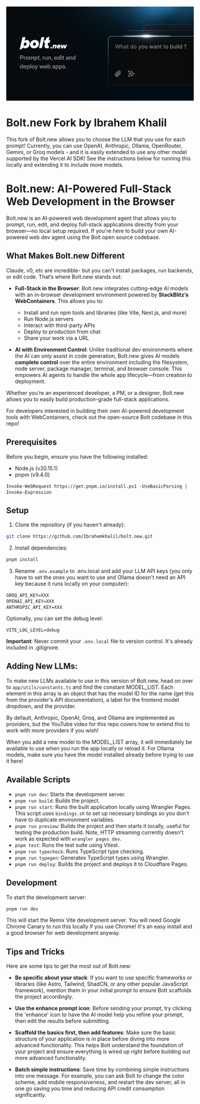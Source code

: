 [![Bolt.new: AI-Powered Full-Stack Web Development in the Browser](./public/social_preview_index.jpg)](https://bolt.new)

# Bolt.new Fork by Ibrahem Khalil

This fork of Bolt.new allows you to choose the LLM that you use for each prompt! Currently, you can use OpenAI, Anthropic, Ollama, OpenRouter, Gemini, or Groq models - and it is easily extended to use any other model supported by the Vercel AI SDK! See the instructions below for running this locally and extending it to include more models.

# Bolt.new: AI-Powered Full-Stack Web Development in the Browser

Bolt.new is an AI-powered web development agent that allows you to prompt, run, edit, and deploy full-stack applications directly from your browser—no local setup required. If you're here to build your own AI-powered web dev agent using the Bolt open source codebase.

## What Makes Bolt.new Different

Claude, v0, etc are incredible- but you can't install packages, run backends, or edit code. That’s where Bolt.new stands out:

- **Full-Stack in the Browser**: Bolt.new integrates cutting-edge AI models with an in-browser development environment powered by **StackBlitz’s WebContainers**. This allows you to:
  - Install and run npm tools and libraries (like Vite, Next.js, and more)
  - Run Node.js servers
  - Interact with third-party APIs
  - Deploy to production from chat
  - Share your work via a URL

- **AI with Environment Control**: Unlike traditional dev environments where the AI can only assist in code generation, Bolt.new gives AI models **complete control** over the entire  environment including the filesystem, node server, package manager, terminal, and browser console. This empowers AI agents to handle the whole app lifecycle—from creation to deployment.

Whether you’re an experienced developer, a PM, or a designer, Bolt.new allows you to easily build production-grade full-stack applications.

For developers interested in building their own AI-powered development tools with WebContainers, check out the open-source Bolt codebase in this repo!

## Prerequisites

Before you begin, ensure you have the following installed:

- Node.js (v20.15.1)
- pnpm (v9.4.0) 
```Power Shell
Invoke-WebRequest https://get.pnpm.io/install.ps1 -UseBasicParsing | Invoke-Expression
```


## Setup

1. Clone the repository (if you haven't already):

```bash
git clone https://github.com/Ibrahemkhalil/bolt.new.git
```

2. Install dependencies:

```bash
pnpm install
```

3. Rename `.env.example` to .env.local and add your LLM API keys (you only have to set the ones you want to use and Ollama doesn't need an API key because it runs locally on your computer):

```
GROQ_API_KEY=XXX
OPENAI_API_KEY=XXX
ANTHROPIC_API_KEY=XXX
```

Optionally, you can set the debug level:

```
VITE_LOG_LEVEL=debug
```

**Important**: Never commit your `.env.local` file to version control. It's already included in .gitignore.

## Adding New LLMs:

To make new LLMs available to use in this version of Bolt.new, head on over to `app/utils/constants.ts` and find the constant MODEL_LIST. Each element in this array is an object that has the model ID for the name (get this from the provider's API documentation), a label for the frontend model dropdown, and the provider. 

By default, Anthropic, OpenAI, Groq, and Ollama are implemented as providers, but the YouTube video for this repo covers how to extend this to work with more providers if you wish!

When you add a new model to the MODEL_LIST array, it will immediately be available to use when you run the app locally or reload it. For Ollama models, make sure you have the model installed already before trying to use it here!

## Available Scripts

- `pnpm run dev`: Starts the development server.
- `pnpm run build`: Builds the project.
- `pnpm run start`: Runs the built application locally using Wrangler Pages. This script uses `bindings.sh` to set up necessary bindings so you don't have to duplicate environment variables.
- `pnpm run preview`: Builds the project and then starts it locally, useful for testing the production build. Note, HTTP streaming currently doesn't work as expected with `wrangler pages dev`.
- `pnpm test`: Runs the test suite using Vitest.
- `pnpm run typecheck`: Runs TypeScript type checking.
- `pnpm run typegen`: Generates TypeScript types using Wrangler.
- `pnpm run deploy`: Builds the project and deploys it to Cloudflare Pages.

## Development

To start the development server:

```bash
pnpm run dev
```

This will start the Remix Vite development server. You will need Google Chrome Canary to run this locally if you use Chrome! It's an easy install and a good browser for web development anyway.

## Tips and Tricks

Here are some tips to get the most out of Bolt.new:

- **Be specific about your stack**: If you want to use specific frameworks or libraries (like Astro, Tailwind, ShadCN, or any other popular JavaScript framework), mention them in your initial prompt to ensure Bolt scaffolds the project accordingly.

- **Use the enhance prompt icon**: Before sending your prompt, try clicking the 'enhance' icon to have the AI model help you refine your prompt, then edit the results before submitting.

- **Scaffold the basics first, then add features**: Make sure the basic structure of your application is in place before diving into more advanced functionality. This helps Bolt understand the foundation of your project and ensure everything is wired up right before building out more advanced functionality.

- **Batch simple instructions**: Save time by combining simple instructions into one message. For example, you can ask Bolt to change the color scheme, add mobile responsiveness, and restart the dev server, all in one go saving you time and reducing API credit consumption significantly.

